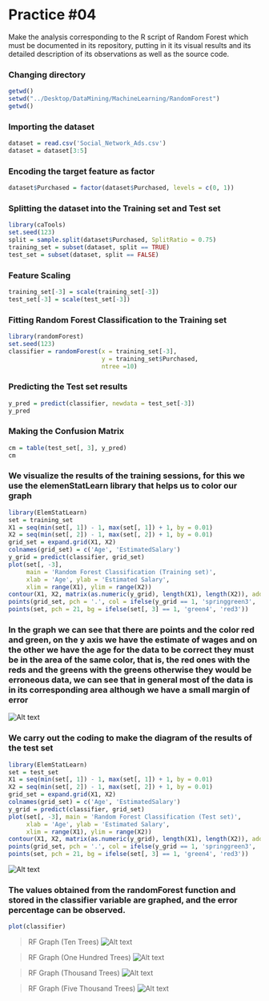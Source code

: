 # Practice #04

Make the analysis corresponding to the R script of Random Forest which must be documented in its repository, putting in it its visual results and its detailed description of its observations as well as the source code.

### Changing directory
``` r
getwd()
setwd("../Desktop/DataMining/MachineLearning/RandomForest")
getwd()
``` 

### Importing the dataset
``` r
dataset = read.csv('Social_Network_Ads.csv')
dataset = dataset[3:5]
``` 

###  Encoding the target feature as factor
``` r
dataset$Purchased = factor(dataset$Purchased, levels = c(0, 1))

``` 

### Splitting the dataset into the Training set and Test set
``` r
library(caTools)
set.seed(123)
split = sample.split(dataset$Purchased, SplitRatio = 0.75)
training_set = subset(dataset, split == TRUE)
test_set = subset(dataset, split == FALSE)
``` 

### Feature Scaling
``` r
training_set[-3] = scale(training_set[-3])
test_set[-3] = scale(test_set[-3])
``` 

### Fitting Random Forest Classification to the Training set
``` r
library(randomForest)
set.seed(123)
classifier = randomForest(x = training_set[-3],
                          y = training_set$Purchased,
                          ntree =10)
``` 

### Predicting the Test set results
``` r
y_pred = predict(classifier, newdata = test_set[-3])
y_pred
``` 

### Making the Confusion Matrix
``` r
cm = table(test_set[, 3], y_pred)
cm
``` 


### We visualize the results of the training sessions, for this we use the elemenStatLearn library that helps us to color our graph
```r
library(ElemStatLearn)
set = training_set
X1 = seq(min(set[, 1]) - 1, max(set[, 1]) + 1, by = 0.01)
X2 = seq(min(set[, 2]) - 1, max(set[, 2]) + 1, by = 0.01)
grid_set = expand.grid(X1, X2)
colnames(grid_set) = c('Age', 'EstimatedSalary')
y_grid = predict(classifier, grid_set)
plot(set[, -3],
     main = 'Random Forest Classification (Training set)',
     xlab = 'Age', ylab = 'Estimated Salary',
     xlim = range(X1), ylim = range(X2))
contour(X1, X2, matrix(as.numeric(y_grid), length(X1), length(X2)), add = TRUE)
points(grid_set, pch = '.', col = ifelse(y_grid == 1, 'springgreen3', 'tomato'))
points(set, pch = 21, bg = ifelse(set[, 3] == 1, 'green4', 'red3'))
```

### In the graph we can see that there are points and the color red and green, on the y axis we have the estimate of wages and on the other we have the age for the data to be correct they must be in the area of ​​the same color, that is, the red ones with the reds and the greens with the greens otherwise they would be erroneous data, we can see that in general most of the data is in its corresponding area although we have a small margin of error

![Alt text]()


### We carry out the coding to make the diagram of the results of the test set
```r
library(ElemStatLearn)
set = test_set
X1 = seq(min(set[, 1]) - 1, max(set[, 1]) + 1, by = 0.01)
X2 = seq(min(set[, 2]) - 1, max(set[, 2]) + 1, by = 0.01)
grid_set = expand.grid(X1, X2)
colnames(grid_set) = c('Age', 'EstimatedSalary')
y_grid = predict(classifier, grid_set)
plot(set[, -3], main = 'Random Forest Classification (Test set)',
     xlab = 'Age', ylab = 'Estimated Salary',
     xlim = range(X1), ylim = range(X2))
contour(X1, X2, matrix(as.numeric(y_grid), length(X1), length(X2)), add = TRUE)
points(grid_set, pch = '.', col = ifelse(y_grid == 1, 'springgreen3', 'tomato'))
points(set, pch = 21, bg = ifelse(set[, 3] == 1, 'green4', 'red3'))
```


![Alt text]()

### The values obtained from the randomForest function and stored in the classifier variable are graphed, and the error percentage can be observed.
```r
plot(classifier)
```

> RF Graph (Ten Trees)
![Alt text]()

> RF Graph (One Hundred Trees)
![Alt text]()

> RF Graph (Thousand Trees)
![Alt text]()

> RF Graph (Five Thousand Trees)
![Alt text]()